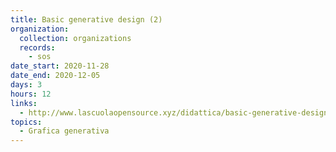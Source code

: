 ```yaml
---
title: Basic generative design (2)
organization:
  collection: organizations
  records:
    - sos
date_start: 2020-11-28
date_end: 2020-12-05
days: 3
hours: 12
links:
  - http://www.lascuolaopensource.xyz/didattica/basic-generative-design-online
topics:
  - Grafica generativa
---
```

